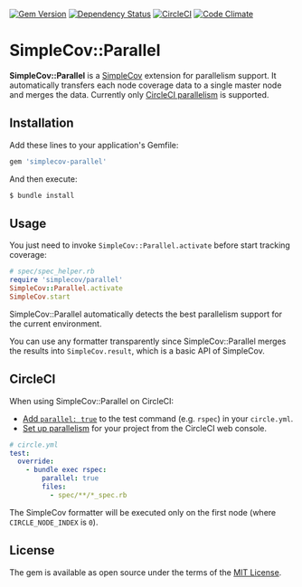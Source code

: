 [![Gem Version](https://badge.fury.io/rb/simplecov-parallel.svg)](http://badge.fury.io/rb/simplecov-parallel)
[![Dependency Status](https://gemnasium.com/increments/simplecov-parallel.svg)](https://gemnasium.com/increments/simplecov-parallel)
[![CircleCI](https://circleci.com/gh/increments/simplecov-parallel.svg?style=shield)](https://circleci.com/gh/increments/simplecov-parallel)
[![Code Climate](https://codeclimate.com/github/increments/simplecov-parallel/badges/gpa.svg)](https://codeclimate.com/github/increments/simplecov-parallel)

# SimpleCov::Parallel

**SimpleCov::Parallel** is a [SimpleCov](https://github.com/colszowka/simplecov) extension for parallelism support.
It automatically transfers each node coverage data to a single master node and merges the data.
Currently only [CircleCI parallelism](https://circleci.com/docs/parallelism/) is supported.

## Installation

Add these lines to your application's Gemfile:

```ruby
gem 'simplecov-parallel'
```

And then execute:

```bash
$ bundle install
```

## Usage

You just need to invoke `SimpleCov::Parallel.activate` before start tracking coverage:

```ruby
# spec/spec_helper.rb
require 'simplecov/parallel'
SimpleCov::Parallel.activate
SimpleCov.start
```

SimpleCov::Parallel automatically detects the best parallelism support for the current environment.

You can use any formatter transparently
since SimpleCov::Parallel merges the results into `SimpleCov.result`,
which is a basic API of SimpleCov.

## CircleCI

When using SimpleCov::Parallel on CircleCI:

* [Add `parallel: true`](https://circleci.com/docs/parallel-manual-setup/)
  to the test command (e.g. `rspec`) in your `circle.yml`.
* [Set up parallelism](https://circleci.com/docs/setting-up-parallelism/)
  for your project from the CircleCI web console.

```yaml
# circle.yml
test:
  override:
    - bundle exec rspec:
        parallel: true
        files:
          - spec/**/*_spec.rb
```

The SimpleCov formatter will be executed only on the first node (where `CIRCLE_NODE_INDEX` is `0`).

## License

The gem is available as open source under the terms of the [MIT License](http://opensource.org/licenses/MIT).
